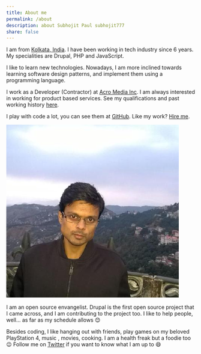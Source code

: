 ```yaml
---
title: About me
permalink: /about
description: about Subhojit Paul subhojit777
share: false
---
```


I am from [Kolkata, India](https://en.wikipedia.org/wiki/Kolkata). I have been
working in tech industry since 6 years. My specialities are Drupal, PHP and
JavaScript.

I like to learn new technologies. Nowadays, I am more inclined towards learning
software design patterns, and implement them using a programming language.

I work as a Developer (Contractor) at [Acro Media Inc](https://www.acromediainc.com).
I am always interested in working for product based services. See my
qualifications and past working history [here](https://docs.google.com/document/d/1PC7lONs7Y5QoEKbOdaQqeTVTuiNM6maUVE75oKQu644/edit?usp=sharing).

I play with code a lot, you can see them at [GitHub](https://github.com/subhojit777).
Like my work? [Hire me](mailto:subhojitpaul21@gmail.com).

![profile photo](../images/bio-photo.jpg)

I am an open source envangelist. Drupal is the first open source project that I
came across, and I am contributing to the project too. I like to help people,
well... as far as my schedule allows :blush:

Besides coding, I like hanging out with friends, play games on my beloved
PlayStation 4, music , movies, cooking. I am a health freak but a foodie too
:wink: Follow me on [Twitter](https://twitter.com/_subhojit_paul) if you want to
know what I am up to :smile:
